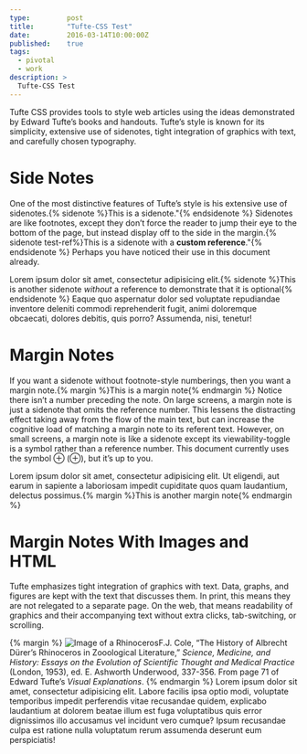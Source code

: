 ```yaml
---
type:         post
title:        "Tufte-CSS Test"
date:         2016-03-14T10:00:00Z
published:    true
tags:
  - pivotal
  - work
description: >
  Tufte-CSS Test
---
```


Tufte CSS provides tools to style web articles using the ideas demonstrated by Edward Tufte’s books and handouts. Tufte’s style is known for its simplicity, extensive use of sidenotes, tight integration of graphics with text, and carefully chosen typography.

# Side Notes

One of the most distinctive features of Tufte’s style is his extensive use of sidenotes.{% sidenote %}This is a sidenote."{% endsidenote %} Sidenotes are like footnotes, except they don’t force the reader to jump their eye to the bottom of the page, but instead display off to the side in the margin.{% sidenote test-ref%}This is a sidenote with a **custom reference**."{% endsidenote %} Perhaps you have noticed their use in this document already.

Lorem ipsum dolor sit amet, consectetur adipisicing elit.{% sidenote %}This is another sidenote *without* a reference to demonstrate that it is optional{% endsidenote %} Eaque quo aspernatur dolor sed voluptate repudiandae inventore deleniti commodi reprehenderit fugit, animi doloremque obcaecati, dolores debitis, quis porro? Assumenda, nisi, tenetur!

# Margin Notes

If you want a sidenote without footnote-style numberings, then you want a margin note.{% margin %}This is a margin note{% endmargin %} Notice there isn’t a number preceding the note. On large screens, a margin note is just a sidenote that omits the reference number. This lessens the distracting effect taking away from the flow of the main text, but can increase the cognitive load of matching a margin note to its referent text. However, on small screens, a margin note is like a sidenote except its viewability-toggle is a symbol rather than a reference number. This document currently uses the symbol ⊕ (&#8853;), but it’s up to you.

Lorem ipsum dolor sit amet, consectetur adipisicing elit. Ut eligendi, aut earum in sapiente a laboriosam impedit cupiditate quos quam laudantium, delectus possimus.{% margin %}This is another margin note{% endmargin %}

# Margin Notes With Images and HTML

Tufte emphasizes tight integration of graphics with text. Data, graphs, and figures are kept with the text that discusses them. In print, this means they are not relegated to a separate page. On the web, that means readability of graphics and their accompanying text without extra clicks, tab-switching, or scrolling.

{% margin %}
<img src="https://edwardtufte.github.io/tufte-css/img/rhino.png" alt="Image of a Rhinoceros"/>F.J. Cole, “The History of Albrecht Dürer’s Rhinoceros in Zooological Literature,” <em>Science, Medicine, and History: Essays on the Evolution of Scientific Thought and Medical Practice</em> (London, 1953), ed. E. Ashworth Underwood, 337-356. From page 71 of Edward Tufte’s <em>Visual Explanations</em>.
{% endmargin %}
Lorem ipsum dolor sit amet, consectetur adipisicing elit. Labore facilis ipsa optio modi, voluptate temporibus impedit perferendis vitae recusandae quidem, explicabo laudantium at dolorem beatae illum est fuga voluptatibus quis error dignissimos illo accusamus vel incidunt vero cumque? Ipsum recusandae culpa est ratione nulla voluptatum rerum assumenda deserunt eum perspiciatis!
